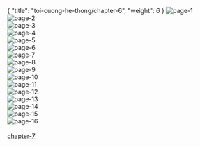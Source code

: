 { "title": "toi-cuong-he-thong/chapter-6", "weight": 6 }
<img src="toi-cuong-he-thong_0006_01-ffa7598bca280c9a05a46b03674f1724.webp" alt="page-1" origin="http://1.bp.blogspot.com/-QE49_mq-MbY/W2X7wLk09TI/AAAAAAAAQKQ/X05RUvuywKoke_KuMiZirrw2WQYIQJXEwCLcBGAs/s1600/1.jpg?imgmax=0"><br/>
<img src="toi-cuong-he-thong_0006_02-38a7dd2dafaed92dde9f8a351503bb9c.webp" alt="page-2" origin="http://1.bp.blogspot.com/-Q_jXzqeTjF8/W2X7zE63o9I/AAAAAAAAQK8/jipi_1xNvi4I4MWxkZZ-UdEixwAAZKn-wCLcBGAs/s1600/2.jpg?imgmax=0"><br/>
<img src="toi-cuong-he-thong_0006_03-60ea01da6e307942e0381737d531f0d7.webp" alt="page-3" origin="http://1.bp.blogspot.com/-dzfY79bGong/W2X7zame_vI/AAAAAAAAQLA/_F4w_IrzyB4nbY3O8updcZ2KcBoi_VMdgCLcBGAs/s1600/3.jpg?imgmax=0"><br/>
<img src="toi-cuong-he-thong_0006_04-b531f80a8e5677d2c04283bbdb921570.webp" alt="page-4" origin="http://1.bp.blogspot.com/-dIBDNvzqbvo/W2X70sJ8m4I/AAAAAAAAQLM/jS1D8A0l2hYh-7WzfdLv5IJ3NHCzSLZEACLcBGAs/s1600/4.jpg?imgmax=0"><br/>
<img src="toi-cuong-he-thong_0006_05-a01aba08dd24f8378ca3594adbf7d5ec.webp" alt="page-5" origin="http://1.bp.blogspot.com/-Bw0yMVf9Fo8/W2X71kgbC6I/AAAAAAAAQLU/pVJY-xO5HMUrHs8MXPeLFBgibKlEipwpgCLcBGAs/s1600/5.jpg?imgmax=0"><br/>
<img src="toi-cuong-he-thong_0006_06-de0c91968d818119b250ef2947bd3428.webp" alt="page-6" origin="http://1.bp.blogspot.com/-kYgV4YKjeGg/W2X71wKYGPI/AAAAAAAAQLY/fFU7dRl8CdsWQOc_F89Vka_la2ZAdMJ3ACLcBGAs/s1600/6.jpg?imgmax=0"><br/>
<img src="toi-cuong-he-thong_0006_07-721c063dc4840e4b2c00b649eb5673be.webp" alt="page-7" origin="http://1.bp.blogspot.com/-zAoBJchO2pU/W2X73nki7RI/AAAAAAAAQLk/Wu56SJFvpegBvj7MO-7H5w8ehVJcrzh9QCLcBGAs/s1600/7.jpg?imgmax=0"><br/>
<img src="toi-cuong-he-thong_0006_08-cba97f29fd792d10e099904da86de4dd.webp" alt="page-8" origin="http://1.bp.blogspot.com/-OFFlOQQdRlY/W2X74ijkJMI/AAAAAAAAQLs/SW7d7ZXggtgyGnDKAeA3NTKgbADAJhRkQCLcBGAs/s1600/8.jpg?imgmax=0"><br/>
<img src="toi-cuong-he-thong_0006_09-1b9d2094d9dd0a93880b8840f3b98788.webp" alt="page-9" origin="http://1.bp.blogspot.com/-SAu1lEyasVI/W2X75EMCF3I/AAAAAAAAQLw/1kzvJkgl1scR_7Vs2qjr3PrSlw5NP9K3ACLcBGAs/s1600/9.jpg?imgmax=0"><br/>
<img src="toi-cuong-he-thong_0006_10-13873e7e7cf0a90a5d65ce1128475f8e.webp" alt="page-10" origin="http://1.bp.blogspot.com/-qj1huFnA4hI/W2X7wEaSH9I/AAAAAAAAQKY/1fMclotu8xsAZbzTmXqiGEK6R_Le7E1JQCLcBGAs/s1600/10.jpg?imgmax=0"><br/>
<img src="toi-cuong-he-thong_0006_11-c6b96d6b122f31afe121d533e5258455.webp" alt="page-11" origin="http://1.bp.blogspot.com/-oAHiig1LraI/W2X7wEweJ2I/AAAAAAAAQKU/jyTBwbUVfg4rrk5AiPKwmIJU0lWnU_f_QCLcBGAs/s1600/11.jpg?imgmax=0"><br/>
<img src="toi-cuong-he-thong_0006_12-af3cad44fd9948aa4bb2e3f6e9f09ea3.webp" alt="page-12" origin="http://1.bp.blogspot.com/-A5HGOuNlnCg/W2X7xaqovsI/AAAAAAAAQKc/cuoj_gu44F83U90NQpjQDlEhHTV-e3hrACLcBGAs/s1600/12.jpg?imgmax=0"><br/>
<img src="toi-cuong-he-thong_0006_13-27ddfaeac2abcf61cc7c98ecd4109008.webp" alt="page-13" origin="http://1.bp.blogspot.com/-QLCsC0vv96M/W2X7xw8SNdI/AAAAAAAAQKg/05cVRwCh6QcGKEnRCe46L5QxMy2Vlw3ZACLcBGAs/s1600/13.jpg?imgmax=0"><br/>
<img src="toi-cuong-he-thong_0006_14-d5e655f24d57c70f47d9e814181f0438.webp" alt="page-14" origin="http://1.bp.blogspot.com/-8E2YSz7HTaE/W2X7yByIBRI/AAAAAAAAQKk/7kd22ZENRioIbeM_SIT7nYBRw39YS7vJACLcBGAs/s1600/14.jpg?imgmax=0"><br/>
<img src="toi-cuong-he-thong_0006_15-90095d03e30bbce5f8e1015f597896d2.webp" alt="page-15" origin="http://1.bp.blogspot.com/-zqouhmww4dQ/W2X7yYNsCJI/AAAAAAAAQKo/fXYvKCy0e9QkbvZXjZrzDbuKzOUhUGiEgCLcBGAs/s1600/15.jpg?imgmax=0"><br/>
<img src="toi-cuong-he-thong_0006_16-1d8010aa13cd33c5dbd79460eb3c3262.webp" alt="page-16" origin="http://1.bp.blogspot.com/-PnPTZDfD2M4/W2X7y0gVv5I/AAAAAAAAQK0/pqvFvViUu4IqSDSoOKuKMF2cg_OlwzIowCLcBGAs/s1600/16.jpg?imgmax=0"><br/>
<br/><a class="nextchap" href="/toi-cuong-he-thong/chapter-7">chapter-7</a>

